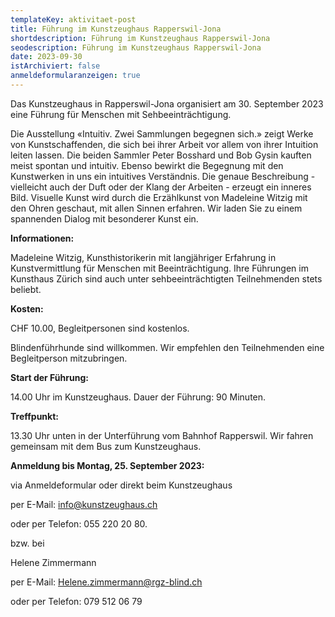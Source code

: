 ```yaml
---
templateKey: aktivitaet-post
title: Führung im Kunstzeughaus Rapperswil-Jona
shortdescription: Führung im Kunstzeughaus Rapperswil-Jona
seodescription: Führung im Kunstzeughaus Rapperswil-Jona
date: 2023-09-30
istArchiviert: false
anmeldeformularanzeigen: true
---
```

<!--StartFragment-->

Das Kunstzeughaus in Rapperswil-Jona organisiert am 30. September 2023 eine Führung für Menschen mit Sehbeeinträchtigung.

Die Ausstellung «Intuitiv. Zwei Sammlungen begegnen sich.» zeigt Werke von Kunstschaffenden, die sich bei ihrer Arbeit vor allem von ihrer Intuition leiten lassen. Die beiden Sammler Peter Bosshard und Bob Gysin kauften meist spontan und intuitiv. Ebenso bewirkt die Begegnung mit den Kunstwerken in uns ein intuitives Verständnis. Die genaue Beschreibung - vielleicht auch der Duft oder der Klang der Arbeiten - erzeugt ein inneres Bild. Visuelle Kunst wird durch die Erzählkunst von Madeleine Witzig mit den Ohren geschaut, mit allen Sinnen erfahren. Wir laden Sie zu einem spannenden Dialog mit besonderer Kunst ein.

**Informationen:**

Madeleine Witzig, Kunsthistorikerin mit langjähriger Erfahrung in Kunstvermittlung für Menschen mit Beeinträchtigung. Ihre Führungen im Kunsthaus Zürich sind auch unter sehbeeinträchtigten Teilnehmenden stets beliebt.

**Kosten:**

CHF 10.00, Begleitpersonen sind kostenlos.

Blindenführhunde sind willkommen. Wir empfehlen den Teilnehmenden eine Begleitperson mitzubringen.

**Start der Führung:**

14.00 Uhr im Kunstzeughaus. Dauer der Führung: 90 Minuten.

**Treffpunkt:**

13.30 Uhr unten in der Unterführung vom Bahnhof Rapperswil. Wir fahren gemeinsam mit dem Bus zum Kunstzeughaus.

**Anmeldung bis Montag, 25. September 2023:**

v﻿ia Anmeldeformular oder direkt beim Kunstzeughaus

per E-Mail: info@kunstzeughaus.ch

oder per Telefon: 055 220 20 80.

bzw. bei

Helene Zimmermann

per E-Mail: Helene.zimmermann@rgz-blind.ch

oder per Telefon: 079 512 06 79

<!--EndFragment-->